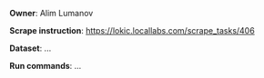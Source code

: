 **Owner**: 
    Alim Lumanov
 
**Scrape instruction**:
    https://lokic.locallabs.com/scrape_tasks/406

**Dataset**: ...

**Run commands**: ...
